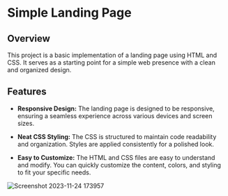 # Simple Landing Page

## Overview

This project is a basic implementation of a landing page using HTML and CSS. It serves as a starting point for a simple web presence with a clean and organized design.

## Features

- **Responsive Design:** The landing page is designed to be responsive, ensuring a seamless experience across various devices and screen sizes.

- **Neat CSS Styling:** The CSS is structured to maintain code readability and organization. Styles are applied consistently for a polished look.

- **Easy to Customize:** The HTML and CSS files are easy to understand and modify. You can quickly customize the content, colors, and styling to fit your specific needs.

![Screenshot 2023-11-24 173957](https://github.com/Surajk7725/Landing_Page/assets/114910241/4bbda98b-4328-4af1-b01f-631f57783551)


